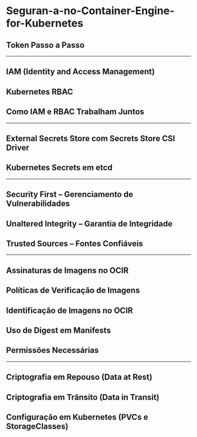 # Seguran-a-no-Container-Engine-for-Kubernetes

## Token Passo a Passo

---

## IAM (Identity and Access Management)
## Kubernetes RBAC
## Como IAM e RBAC Trabalham Juntos

--- 

## External Secrets Store com Secrets Store CSI Driver
## Kubernetes Secrets em etcd

--- 

## Security First – Gerenciamento de Vulnerabilidades
## Unaltered Integrity – Garantia de Integridade
## Trusted Sources – Fontes Confiáveis

---

## Assinaturas de Imagens no OCIR
## Políticas de Verificação de Imagens
## Identificação de Imagens no OCIR
## Uso de Digest em Manifests
## Permissões Necessárias

---

## Criptografia em Repouso (Data at Rest)
## Criptografia em Trânsito (Data in Transit)
## Configuração em Kubernetes (PVCs e StorageClasses)
